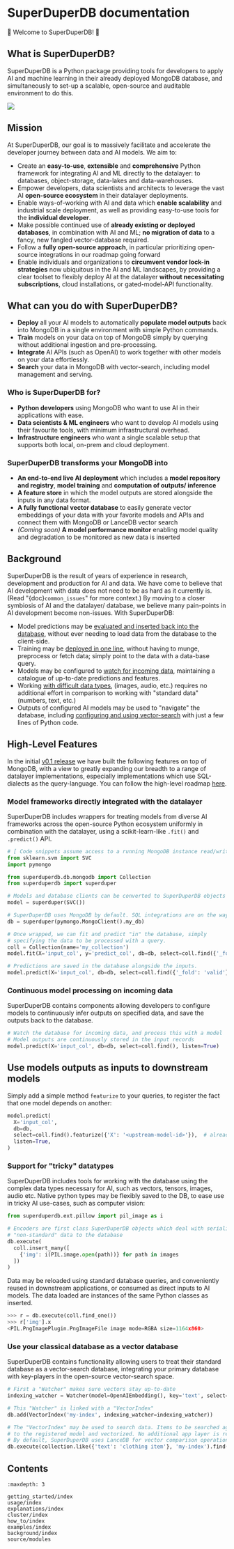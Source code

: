 # SuperDuperDB documentation

🚀 Welcome to SuperDuperDB! 🚀

## What is SuperDuperDB?

SuperDuperDB is a Python package providing tools for developers to apply AI and machine learning in their already deployed MongoDB database, and simultaneously to set-up a scalable, open-source and auditable environment to do this.

![](img/overview.png)

## Mission

At SuperDuperDB, our goal is to massively facilitate and accelerate the developer journey between data and AI models. We aim to:

- Create an **easy-to-use**, **extensible** and **comprehensive** Python framework for integrating AI and
  ML directly to the datalayer: to databases, object-storage, data-lakes and data-warehouses.
- Empower developers, data scientists and architects to leverage the vast AI
  **open-source ecosystem** in their datalayer deployments.
- Enable ways-of-working with AI and data which **enable scalability** and industrial scale deployment,
  as well as providing easy-to-use tools for the **individual developer**.
- Make possible continued use of **already existing or deployed databases**, in combination with AI and ML;
  **no migration of data** to a fancy, new fangled vector-database required.
- Follow a **fully open-source approach**, in particular prioritizing open-source integrations
  in our roadmap going forward
- Enable individuals and organizations to **circumvent vendor lock-in strategies** now ubiquitous
  in the AI and ML landscapes, by providing a clear toolset to flexibly deploy AI at the
  datalayer **without necessitating subscriptions**, cloud installations, or gated-model-API functionality.

## What can you do with SuperDuperDB?

- **Deploy** all your AI models to automatically **populate model outputs** back into MongoDB in a single environment with simple Python commands.  
- **Train** models on your data on top of MongoDB simply by querying without additional ingestion and pre-processing.  
- **Integrate** AI APIs (such as OpenAI) to work together with other models on your data effortlessly. 
- **Search** your data in MongoDB with vector-search, including model management and serving.

### Who is SuperDuperDB for?

  - **Python developers** using MongoDB who want to use AI in their applications with ease.
  - **Data scientists & ML engineers** who want to develop AI models using their favourite tools, with minimum infrastructural overhead.
  - **Infrastructure engineers** who want a single scalable setup that supports both local, on-prem and cloud deployment.

### SuperDuperDB transforms your MongoDB into

  - **An end-to-end live AI deployment** which includes a **model repository and registry**, **model training** and **computation of outputs/ inference** 
  - **A feature store** in which the model outputs are stored alongside the inputs in any data format. 
  - **A fully functional vector database** to easily generate vector embeddings of your data with your favorite models and APIs and connect them with MongoDB or LanceDB vector search 
  - *(Coming soon)* **A model performance monitor** enabling model quality and degradation to be monitored as new data is inserted  

## Background

SuperDuperDB is the result of years of experience in research, development and production for
AI and data. We have come to believe that AI development with data does not need to be as hard as it
currently is. (Read "{doc}`common_issues`"
for more context.) By moving to a closer symbiosis of AI and the datalayer/ database, we believe
many pain-points in AI development become non-issues. With SuperDuperDB:

- Model predictions may be [evaluated and inserted back into the database](#model-frameworks-directly-integrated-with-databases), without ever needing
  to load data from the database to the client-side.
- Training may be [deployed in one line](#model-frameworks-directly-integrated-with-databases), without having to munge, preprocess or fetch data;
  simply point to the data with a data-base query.
- Models may be configured to [watch for incoming data](#continuous-model-processing-on-incoming-data), maintaining a catalogue of up-to-date
  predictions and features.
- Working [with difficult data types](#support-for-tricky-datatypes), (images, audio, etc.) requires no additional effort in comparison
  to working with "standard data" (numbers, text, etc.)
- Outputs of configured AI models may be used to "navigate" the database, including [configuring
  and using vector-search](#use-your-classical-database-as-a-vector-database) with just a few lines of Python code.

## High-Level Features

In the initial [v0.1 release]() we have built the following features on top of MongoDB, with a view to greatly expanding our breadth to a range of datalayer implementations, especially implementations which use SQL-dialects as the query-language. You can follow the high-level roadmap [here]().

### Model frameworks directly integrated with the datalayer

SuperDuperDB includes wrappers for treating models from diverse AI frameworks across the open-source Python ecosystem uniformly in combination with the datalayer, using a scikit-learn-like
`.fit()` and `.predict()` API.

```python
# [ Code snippets assume access to a running MongoDB instance read/write ]
from sklearn.svm import SVC
import pymongo

from superduperdb.db.mongodb import Collection
from superduperdb import superduper

# Models and database clients can be converted to SuperDuperDB objects with a simple wrapper.
model = superduper(SVC())

# SuperDuperDB uses MongoDB by default. SQL integrations are on the way.
db = superduper(pymongo.MongoClient().my_db)

# Once wrapped, we can fit and predict "in" the database, simply
# specifying the data to be processed with a query.
coll = Collection(name='my_collection')
model.fit(X='input_col', y='predict_col', db=db, select=coll.find({'_fold': 'train'}))

# Predictions are saved in the database alongside the inputs.
model.predict(X='input_col', db=db, select=coll.find({'_fold': 'valid'}))
```

### Continuous model processing on incoming data
SuperDuperDB contains components allowing developers to configure models to continuously infer outputs on specified data, and save the outputs back to the database.

```python
# Watch the database for incoming data, and process this with a model
# Model outputs are continuously stored in the input records
model.predict(X='input_col', db=db, select=coll.find(), listen=True)
```

## Use models outputs as inputs to downstream models

Simply add a simple method `featurize` to your queries, to register the fact that one model depends on another:

```python
model.predict(
  X='input_col',
  db=db,
  select=coll.find().featurize({'X': '<upstream-model-id>'}),  # already registered upstream model-id
  listen=True,
)
```

### Support for "tricky" datatypes

SuperDuperDB includes tools for working with the database using the complex data types necessary for AI, such as vectors, tensors, images, audio etc. Native python types may be flexibly saved to the DB, to ease use in tricky AI use-cases, such as computer vision:

```python
from superduperdb.ext.pillow import pil_image as i

# Encoders are first class SuperDuperDB objects which deal with serializing
# "non-standard" data to the database
db.execute(
  coll.insert_many([
    {'img': i(PIL.image.open(path))} for path in images
  ])
)
```

Data may be reloaded using standard database queries, and conveniently reused in downstream applications, or consumed as direct inputs to AI models. The data loaded are instances of the same Python classes as inserted.

```python
>>> r = db.execute(coll.find_one())
>>> r['img'].x
<PIL.PngImagePlugin.PngImageFile image mode=RGBA size=1164x860>
```

### Use your classical database as a vector database

SuperDuperDB contains functionality allowing users to treat their standard database as a vector-search database, integrating your primary database with key-players in the open-source vector-search space.
```python
# First a "Watcher" makes sure vectors stay up-to-date
indexing_watcher = Watcher(model=OpenAIEmbedding(), key='text', select=collection.find())

# This "Watcher" is linked with a "VectorIndex"
db.add(VectorIndex('my-index', indexing_watcher=indexing_watcher))

# The "VectorIndex" may be used to search data. Items to be searched against are passed
# to the registered model and vectorized. No additional app layer is required.
# By default, SuperDuperDB uses LanceDB for vector comparison operations
db.execute(collection.like({'text': 'clothing item'}, 'my-index').find({'brand': 'Nike'}))
```

## Contents

```{toctree}
:maxdepth: 3

getting_started/index
usage/index
explanations/index
cluster/index
how_to/index
examples/index
background/index
source/modules
```
